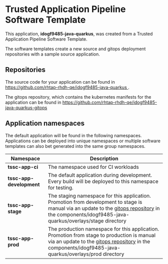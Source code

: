 # Trusted Application Pipeline Software Template

This application, **idogf9485-java-quarkus**, was created from a Trusted Application Pipeline Software Template.

The software templates create a new source and gitops deployment repositories with a sample source application. 

## Repositories

The source code for your application can be found in [https://github.com/rhtap-rhdh-qe/idogf9485-java-quarkus ](https://github.com/rhtap-rhdh-qe/idogf9485-java-quarkus ).
 
The gitops repository, which contains the kubernetes manifests for the application can be found in 
[https://github.com/rhtap-rhdh-qe/idogf9485-java-quarkus-gitops ](https://github.com/rhtap-rhdh-qe/idogf9485-java-quarkus-gitops ) 

## Application namespaces 

The default application will be found in the following namespaces. Applications can be deployed into unique namespaces or multiple software templates can also bet generated into the same group namespaces.  

|  Namespace   |  Description   |  
| -------- | -------- |
| **tssc-app-ci** | The namespace used for CI workloads |
| **tssc-app-development** | The default application during development. Every build will be deployed to this namespace for testing. |
| **tssc-app-stage** | The staging namespace for this application. Promotion from development to stage is manual via an update to the [gitops repository](https://github.com/rhtap-rhdh-qe/idogf9485-java-quarkus-gitops ) in the components/idogf9485-java-quarkus/overlays/stage directory |
| **tssc-app-prod** | The production namespace for this application. Promotion from stage to production is manual via an update to the [gitops repository](https://github.com/rhtap-rhdh-qe/idogf9485-java-quarkus-gitops ) in the components/idogf9485-java-quarkus/overlays/prod directory |